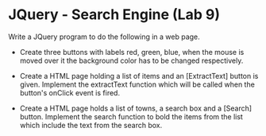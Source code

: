 # JQuery - Search Engine (Lab 9)

Write a JQuery program to do the following in a web page.

- Create three buttons with labels red, green, blue, when the
mouse is moved over it the background color has to be changed
respectively.

- Create a HTML page holding a list of items and an [ExtractText]
button is given. Implement the extractText function which will be
called when the button's onClick event is fired.

- Create a HTML page holds a list of towns, a search box and a
[Search] button. Implement the search function to bold the items
from the list which include the text from the search box.
